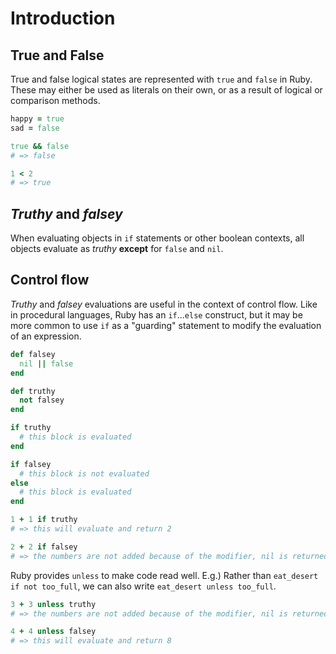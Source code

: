 # Introduction

## True and False

True and false logical states are represented with `true` and `false` in Ruby. These may either be used as literals on their own, or as a result of logical or comparison methods.

```ruby
happy = true
sad = false

true && false
# => false

1 < 2
# => true
```

## _Truthy_ and _falsey_

When evaluating objects in `if` statements or other boolean contexts, all objects evaluate as _truthy_ **except** for `false` and `nil`.

## Control flow

_Truthy_ and _falsey_ evaluations are useful in the context of control flow. Like in procedural languages, Ruby has an `if`...`else` construct, but it may be more common to use `if` as a "guarding" statement to modify the evaluation of an expression.

```ruby
def falsey
  nil || false
end

def truthy
  not falsey
end

if truthy
  # this block is evaluated
end

if falsey
  # this block is not evaluated
else
  # this block is evaluated
end

1 + 1 if truthy
# => this will evaluate and return 2

2 + 2 if falsey
# => the numbers are not added because of the modifier, nil is returned
```

Ruby provides `unless` to make code read well. E.g.) Rather than `eat_desert if not too_full`, we can also write `eat_desert unless too_full`.

```ruby
3 + 3 unless truthy
# => the numbers are not added because of the modifier, nil is returned

4 + 4 unless falsey
# => this will evaluate and return 8
```

[nil-dictionary]: https://www.merriam-webster.com/dictionary/nil
